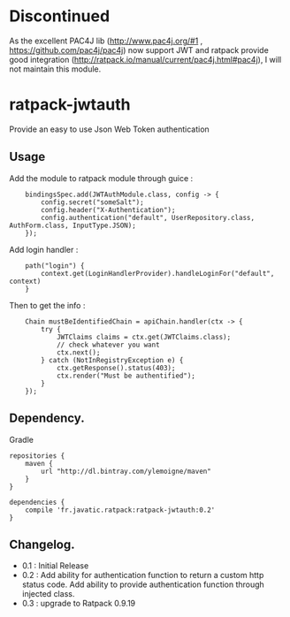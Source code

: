 # Discontinued

As the excellent PAC4J lib (http://www.pac4j.org/#1 , https://github.com/pac4j/pac4j) now support JWT and ratpack provide good integration (http://ratpack.io/manual/current/pac4j.html#pac4j), I will not maintain this module.

# ratpack-jwtauth
Provide an easy to use Json Web Token authentication

Usage
------
Add the module to ratpack module through guice :

        bindingsSpec.add(JWTAuthModule.class, config -> {
            config.secret("someSalt");
            config.header("X-Authentication");
            config.authentication("default", UserRepository.class, AuthForm.class, InputType.JSON);
        });

Add login handler :

        path("login") {
            context.get(LoginHandlerProvider).handleLoginFor("default", context)
        }


Then to get the info :

        Chain mustBeIdentifiedChain = apiChain.handler(ctx -> {
            try {
                JWTClaims claims = ctx.get(JWTClaims.class);
                // check whatever you want
                ctx.next();
            } catch (NotInRegistryException e) {
                ctx.getResponse().status(403);
                ctx.render("Must be authentified");
            }
        });

Dependency.
------

Gradle

    repositories {
        maven {
            url "http://dl.bintray.com/ylemoigne/maven"
        }
    }

    dependencies {
        compile 'fr.javatic.ratpack:ratpack-jwtauth:0.2'
    }

Changelog.
------
* 0.1 : Initial Release
* 0.2 : Add ability for authentication function to return a custom http status code. Add ability to provide authentication function through injected class.
* 0.3 : upgrade to Ratpack 0.9.19
